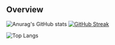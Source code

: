 

## Overview

![Anurag's GitHub stats](https://github-readme-stats.vercel.app/api?username=kkittif&show_icons=true&count_private=true)
[![GitHub Streak](http://github-readme-streak-stats.herokuapp.com?user=kkittif)](https://git.io/streak-stats)


![Top Langs](https://github-readme-stats.vercel.app/api/top-langs/?username=kkittif&layout=compact)




